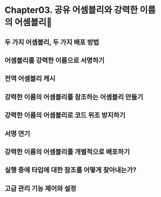 # Chapter03. 공유 어셈블리와 강력한 이름의 어셈블리🐻

## 두 가지 어셈블리, 두 가지 배포 방법

## 어셈블리를 강력한 이름으로 서명하기

## 전역 어셈블리 캐시

## 강력한 이름의 어셈블리를 참조하는 어셈블리 만들기

## 강력한 이름의 어셈블리로 코드 위조 방지하기

## 서명 연기

## 강력한 이름의 어셈블리를 개별적으로 배포하기

## 실행 중에 타입에 대한 참조를 어떻게 찾아내는가?

## 고급 관리 기능 제어와 설정